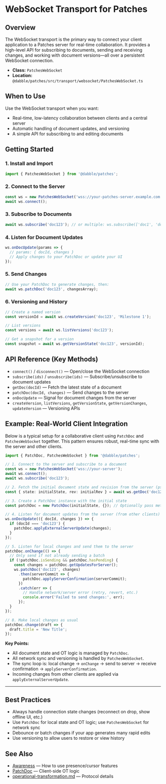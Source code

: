 # WebSocket Transport for Patches

## Overview

The WebSocket transport is the primary way to connect your client application to a Patches server for real-time collaboration. It provides a high-level API for subscribing to documents, sending and receiving changes, and working with document versions—all over a persistent WebSocket connection.

- **Class:** `PatchesWebSocket`
- **Location:** `@dabble/patches/src/transport/websocket/PatchesWebSocket.ts`

## When to Use

Use the WebSocket transport when you want:

- Real-time, low-latency collaboration between clients and a central server
- Automatic handling of document updates, and versioning
- A simple API for subscribing to and editing documents

## Getting Started

### 1. Install and Import

```typescript
import { PatchesWebSocket } from '@dabble/patches';
```

### 2. Connect to the Server

```typescript
const ws = new PatchesWebSocket('wss://your-patches-server.example.com');
await ws.connect();
```

### 3. Subscribe to Documents

```typescript
await ws.subscribe('doc123'); // or multiple: ws.subscribe(['doc1', 'doc2'])
```

### 4. Listen for Document Updates

```typescript
ws.onDocUpdate(params => {
  // params: { docId, changes }
  // Apply changes to your PatchDoc or update your UI
});
```

### 5. Send Changes

```typescript
// Use your PatchDoc to generate changes, then:
await ws.patchDoc('doc123', changesArray);
```

### 6. Versioning and History

```typescript
// Create a named version
const versionId = await ws.createVersion('doc123', 'Milestone 1');

// List versions
const versions = await ws.listVersions('doc123');

// Get a snapshot for a version
const snapshot = await ws.getVersionState('doc123', versionId);
```

## API Reference (Key Methods)

- `connect()` / `disconnect()` — Open/close the WebSocket connection
- `subscribe(ids)` / `unsubscribe(ids)` — Subscribe/unsubscribe to document updates
- `getDoc(docId)` — Fetch the latest state of a document
- `patchDoc(docId, changes)` — Send changes to the server
- `onDocUpdate` — Signal for document changes from the server
- `createVersion`, `listVersions`, `getVersionState`, `getVersionChanges`, `updateVersion` — Versioning APIs

## Example: Real-World Client Integration

Below is a typical setup for a collaborative client using `PatchDoc` and `PatchesWebSocket` together. This pattern ensures robust, real-time sync with the server and other clients.

```typescript
import { PatchDoc, PatchesWebSocket } from '@dabble/patches';

// 1. Connect to the server and subscribe to a document
const ws = new PatchesWebSocket('wss://your-server');
await ws.connect();
await ws.subscribe('doc123');

// 2. Fetch the initial document state and revision from the server (pseudo-code)
const { state: initialState, rev: initialRev } = await ws.getDoc('doc123');

// 3. Create a PatchDoc instance with the initial state
const patchDoc = new PatchDoc(initialState, {}); // Optionally pass metadata as 2nd arg

// 4. Listen for document updates from the server (from other clients)
ws.onDocUpdate(({ docId, changes }) => {
  if (docId === 'doc123') {
    patchDoc.applyExternalServerUpdate(changes);
  }
});

// 5. Listen for local changes and send them to the server
patchDoc.onChange(() => {
  // Only send if not already sending a batch
  if (!patchDoc.isSending && patchDoc.hasPending) {
    const changes = patchDoc.getUpdatesForServer();
    ws.patchDoc('doc123', changes)
      .then(serverCommit => {
        patchDoc.applyServerConfirmation(serverCommit);
      })
      .catch(err => {
        // Handle network/server error (retry, revert, etc.)
        console.error('Failed to send changes:', err);
      });
  }
});

// 8. Make local changes as usual
patchDoc.change(draft => {
  draft.title = 'New Title';
});
```

**Key Points:**

- All document state and OT logic is managed by `PatchDoc`.
- All network sync and versioning is handled by `PatchesWebSocket`.
- The sync loop is: local change → `onChange` → send to server → receive confirmation → `applyServerConfirmation`.
- Incoming changes from other clients are applied via `applyExternalServerUpdate`.

---

## Best Practices

- Always handle connection state changes (reconnect on drop, show offline UI, etc.)
- Use `PatchDoc` for local state and OT logic; use `PatchesWebSocket` for network sync
- Debounce or batch changes if your app generates many rapid edits
- Use versioning to allow users to restore or view history

## See Also

- [Awareness](./awareness.md) — How to use presence/cursor features
- [PatchDoc](./PatchDoc.md) — Client-side OT logic
- [operational-transformation.md](./operational-transformation.md) — Protocol details

